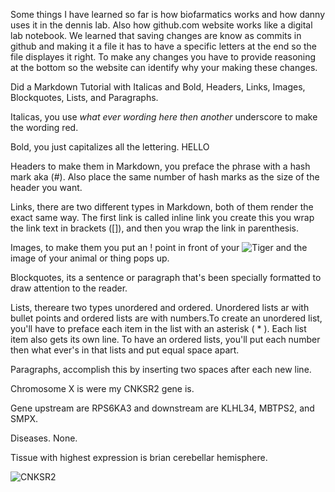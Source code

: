 Some things I have learned so far is how biofarmatics works and how danny uses it in the dennis lab. Also how github.com website works like a digital lab notebook.
We learned that saving changes are know as commits in github and making it a file it has to have a specific letters at the end so the file displayes it right. 
To make any changes you have to provide reasoning at the bottom so the website can identify why your making these changes.

Did a Markdown Tutorial with Italicas and Bold, Headers, Links, Images, Blockquotes, Lists, and Paragraphs.

Italicas, you use _what ever wording here then another_ underscore to make the wording red.

Bold, you just capitalizes all the lettering. HELLO 

Headers to make them in Markdown, you preface the phrase with a hash mark aka (#). Also place the same number of hash marks as the size of the header you want.

Links, there are two different types in Markdown, both of them render the exact same way. The first link is called inline link you create this you wrap the link text in brackets ([]), and then you wrap the link in parenthesis. 

Images, to make them you put an ! point in front of your ![Tiger](https://i.natgeofe.com/n/6490d605-b11a-4919-963e-f1e6f3c0d4b6/sumatran-tiger-thumbnail-nationalgeographic_1456276.jpg?w=1200) and the image of your animal or thing pops up. 

Blockquotes, its a sentence or paragraph that's been specially formatted to draw attention to the reader. 

Lists, thereare two types unordered and ordered. Unordered lists ar with bullet points and ordered lists are with numbers.To create an unordered list, you'll have to preface each item in the list with an asterisk ( * ). Each list item also gets its own line. To have an ordered lists, you'll put each number then what ever's in that lists and put equal space apart. 

Paragraphs, accomplish this by inserting two spaces after each new line.

Chromosome X is were my CNKSR2 gene is. 

Gene upstream are RPS6KA3 and downstream are KLHL34, MBTPS2, and SMPX. 

Diseases. None. 

Tissue with highest expression is brian cerebellar hemisphere.

![CNKSR2](https://genome.ucsc.edu/trash/hgc/gtexGene_genome_121ee_5a9b0.png)

